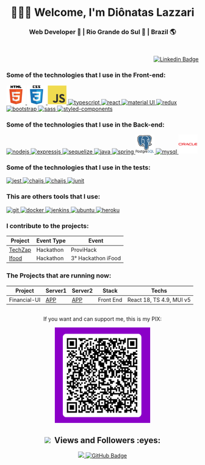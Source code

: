 <h1 align = "center"> 🙋🏻‍♂️ Welcome, I'm  Diônatas Lazzari </h1>
<h3 align = "center"> Web Developer 🤖 | Rio Grande do Sul 🧉 | Brazil 🌎</h3>

<br/>

<div align="right"> 
  
[![Linkedin Badge](https://img.shields.io/badge/-Linkedin-blue?style=for-the-badge&logo=Linkedin&logoColor=white&link=https://github.com/Dionatas1114)](linkedin.com/in/dionatas-lazzari-dev/)
</div>

<div align="center">
  <h3 align = "left"> Some of the technologies that I use in the Front-end: </h3>
  
<div align="left">
  
<a href="https://www.w3.org/html/" target="_blank" rel="noreferrer">
  <img src="https://raw.githubusercontent.com/devicons/devicon/master/icons/html5/html5-original-wordmark.svg" alt="html5" width="50" height="50"/>
</a>
<a href="https://www.w3schools.com/css/" target="_blank" rel="noreferrer"> 
 <img src="https://raw.githubusercontent.com/devicons/devicon/master/icons/css3/css3-original-wordmark.svg" alt="css3" width="50" height="50"/> 
</a>
<a href="https://developer.mozilla.org/en-US/docs/Web/JavaScript" target="_blank" rel="noreferrer"> 
  <img src="https://raw.githubusercontent.com/devicons/devicon/master/icons/javascript/javascript-original.svg" alt="javascript" width="50" height="50"/> 
</a>
<a href="https://www.typescriptlang.org/" target="_blank" rel="noreferrer"> 
  <img src="https://www.vectorlogo.zone/logos/typescriptlang/typescriptlang-icon.svg" alt="typescript" width="50" height="50"/> 
</a>
<a href="https://reactjs.org/" target="_blank" rel="noreferrer"> 
 <img src="https://techstack-generator.vercel.app/react-icon.svg" alt="react" width="50" height="50"/> 
</a>
<a href="https://mui.com/pt/" target="_blank" rel="noreferrer"> 
 <img src="https://mui.com/static/logo.png" alt="material UI" width="50" height="50"/> 
</a>
<a href="https://redux.js.org/" target="_blank" rel="noreferrer"> 
 <img src="https://techstack-generator.vercel.app/redux-icon.svg" alt="redux" width="50" height="50"/> 
</a>
<a href="https://getbootstrap.com/" target="_blank" rel="noreferrer"> 
 <img src="https://upload.vectorlogo.zone/logos/getbootstrap/images/987f8f6c-263a-47b1-a85d-853cfca215d9.svg" alt="bootstrap" width="50" height="50"/> 
</a>
<a href="https://sass-lang.com/" target="_blank" rel="noreferrer"> 
 <img src="https://techstack-generator.vercel.app/sass-icon.svg" alt="sass" width="50" height="50"/> 
</a>
<a href="https://styled-components.com/" target="_blank" rel="noreferrer"> 
 <img src="https://styled-components.com/logo.png" alt="styled-components" width="50" height="50"/> 
</a>

<h3 align = "left"> Some of the technologies that I use in the Back-end: </h3>

<a href="https://nodejs.org" target="_blank" rel="noreferrer"> 
  <img src="https://seeklogo.com/images/N/nodejs-logo-FBE122E377-seeklogo.com.png" alt="nodejs" width="40" height="45"/> 
</a>
<a href="https://expressjs.com" target="_blank" rel="noreferrer"> 
  <img src="https://encrypted-tbn0.gstatic.com/images?q=tbn:ANd9GcR49CPLVKPAe1cslXaHnF20_Qwt-MiSoRen-vvYNoCmLkKwCQ1GtWdstwiUeDJ03RYu5ik&usqp=CAU" alt="expressjs" width="50" height="40"/> 
</a>
<a href="https://sequelize.org/" target="_blank" rel="noreferrer"> 
  <img src="https://seeklogo.com/images/S/sequelize-logo-9A5075DB9F-seeklogo.com.png" alt="sequelize" width="35" height="40"/> 
</a> 
<a href="https://www.java.com" target="_blank" rel="noreferrer"> 
  <img src="https://techstack-generator.vercel.app/java-icon.svg" alt="java" width="50" height="50"/> 
</a> 
<a href="https://spring.io/" target="_blank" rel="noreferrer">
 <img src="https://www.vectorlogo.zone/logos/springio/springio-icon.svg" alt="spring" width="50" height="50"/>
</a>
<a href="https://www.postgresql.org" target="_blank" rel="noreferrer">
  <img src="https://raw.githubusercontent.com/devicons/devicon/master/icons/postgresql/postgresql-original-wordmark.svg" alt="postgresql" width="50" height="50"/> 
</a>
<a href="https://www.mysql.com/" target="_blank" rel="noreferrer">
  <img src="https://techstack-generator.vercel.app/mysql-icon.svg" alt="mysql" width="50" height="50"/> 
</a>
<a href="https://www.oracle.com/" target="_blank" rel="noreferrer">
  <img src="https://raw.githubusercontent.com/devicons/devicon/master/icons/oracle/oracle-original.svg" alt="css3" width="50" height="50"/> 
</a>

<h3 align = "left"> Some of the technologies that I use in the tests: </h3>

<a href="https://jestjs.io/" target="_blank" rel="noreferrer">
  <img src="https://techstack-generator.vercel.app/jest-icon.svg" alt="jest" width="40" height="45"/> 
</a>
<a href="https://www.chaijs.com/" target="_blank" rel="noreferrer">
  <img src="https://avatars.githubusercontent.com/u/1515293?s=280&v=4" alt="chaijs" width="50" height="50"/> 
</a>
<a href="https://sinonjs.org/" target="_blank" rel="noreferrer">
  <img src="https://sinonjs.org/assets/images/logo.png" alt="chaijs" width="50" height="50"/> 
</a>
<a href="https://junit.org/junit5/" target="_blank" rel="noreferrer">
  <img src="https://w7.pngwing.com/pngs/928/911/png-transparent-junit-software-testing-spring-framework-unit-testing-java-others-miscellaneous-text-trademark-thumbnail.png" alt="junit" width="50" height="50"/> 
</a>

<h3 align = "left"> This are others tools that I use: </h3>

<a href="https://git-scm.com/" target="_blank" rel="noreferrer"> 
 <img src="https://www.vectorlogo.zone/logos/git-scm/git-scm-icon.svg" alt="git" width="50" height="50"/> 
</a>
<a href="https://www.docker.com/" target="_blank" rel="noreferrer"> 
 <img src="https://techstack-generator.vercel.app/docker-icon.svg" alt="docker" width="50" height="50"/> 
</a>
<a href="https://www.jenkins.io/" target="_blank" rel="noreferrer"> 
 <img src="https://upload.wikimedia.org/wikipedia/commons/thumb/e/e9/Jenkins_logo.svg/1200px-Jenkins_logo.svg.png" alt="jenkins" width="40" height="50"/> 
</a> 
<a href="https://ubuntu.com/" target="_blank" rel="noreferrer">
 <img src="https://upload.wikimedia.org/wikipedia/commons/thumb/a/ab/Logo-ubuntu_cof-orange-hex.svg/1024px-Logo-ubuntu_cof-orange-hex.svg.png" 
 alt="ubuntu" width="50" height="50"/> 
</a>
<a href="https://heroku.com" target="_blank" rel="noreferrer"> 
  <img src="https://www.vectorlogo.zone/logos/heroku/heroku-icon.svg" alt="heroku" width="50" height="50"/> 
</a>

<h3 align = "left"> I contribute to the projects: </h3>

| Project                                                 | Event Type | Event              |
| ------------------------------------------------------- | ---------- | ------------------ |
| [TechZap](https://github.com/Padilha27/ProviHack)       | Hackathon  | ProviHack          |
| [Ifood](https://github.com/joaofelipecb/hackthon.ifood) | Hackathon  | 3° Hackathon iFood |
  
  <h3 align = "left"> The Projects that are running now: </h3>

| Project       | Server1                              | Server2                                               | Stack      | Techs                       |
| ------------- | ------------------------------------ | ----------------------------------------------------- | ---------- | --------------------------- |
| Financial-UI  | [APP](https://financial-ui.bohr.io/) | [APP](https://dashing-madeleine-a0c40b.netlify.app/)  | Front End  | React 18, TS 4.9, MUI v5    |

</div>

<h2></h2>
  
  If you want and can support me, this is my PIX:
  
  <p align="center">
    <img src="pix.png" width="250" height="250"/>
  </p>
</div>

<h2 align="center"> <img src="https://media.giphy.com/media/iY8CRBdQXODJSCERIr/giphy.gif" width="35px">&nbsp; Views and Followers :eyes:</h2>

<p align="center">
    <a href="https://github.com/Dionatas1114/github-profile-views-counter">
        <img src="https://komarev.com/ghpvc/?username=Dionatas1114">
    </a>
    <a href="https://github.com/Dionatas1114?tab=followers">
        <img src="https://img.shields.io/github/followers/Dionatas1114?label=Followers&style=social" alt="GitHub Badge">
    </a>
</p>
